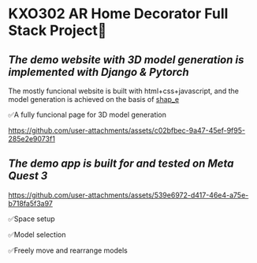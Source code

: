 # KXO302 AR Home Decorator **Full Stack** Project🍔

## *The demo website with 3D model generation is implemented with Django & Pytorch*

The mostly funcional website is built with html+css+javascript, and the model generation is achieved on the basis of [shap_e](https://github.com/openai/shap-e)

✅A fully funcional page for 3D model generation

https://github.com/user-attachments/assets/c02bfbec-9a47-45ef-9f95-285e2e9073f1

## *The demo app is built for and tested on Meta Quest 3*

https://github.com/user-attachments/assets/539e6972-d417-46e4-a75e-b718fa5f3a97

✅Space setup  

✅Model selection  

✅Freely move and rearrange models  
